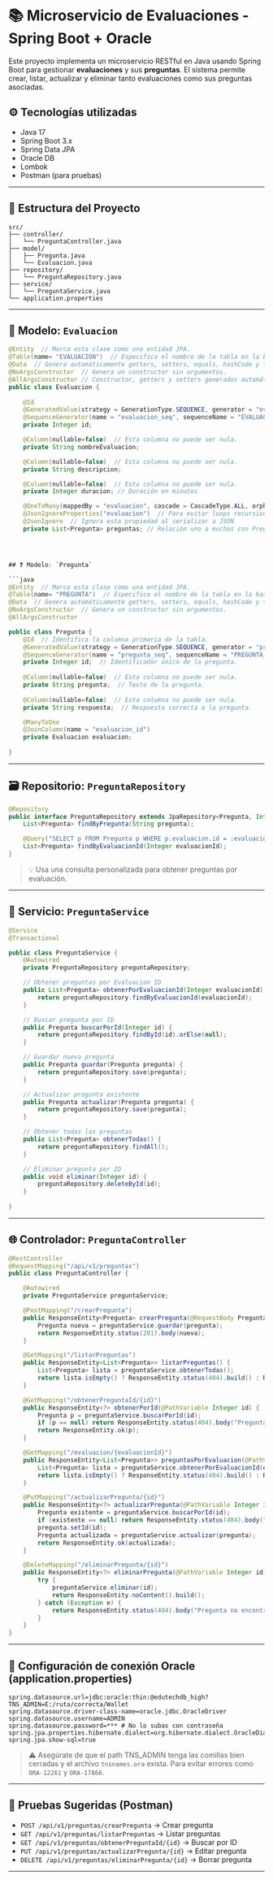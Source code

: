 # 📚 Microservicio de Evaluaciones - Spring Boot + Oracle

Este proyecto implementa un microservicio RESTful en Java usando Spring Boot para gestionar **evaluaciones** y sus **preguntas**. El sistema permite crear, listar, actualizar y eliminar tanto evaluaciones como sus preguntas asociadas.

## ⚙️ Tecnologías utilizadas

- Java 17
- Spring Boot 3.x
- Spring Data JPA
- Oracle DB
- Lombok
- Postman (para pruebas)

---

## 📁 Estructura del Proyecto

```
src/
├── controller/
│   └── PreguntaController.java
├── model/
│   ├── Pregunta.java
│   └── Evaluacion.java
├── repository/
│   └── PreguntaRepository.java
├── service/
│   └── PreguntaService.java
└── application.properties
```

---

## 🧠 Modelo: `Evaluacion`

```java
@Entity  // Marca esta clase como una entidad JPA.
@Table(name= "EVALUACION")  // Especifica el nombre de la tabla en la base de datos.
@Data  // Genera automáticamente getters, setters, equals, hashCode y toString.
@NoArgsConstructor  // Genera un constructor sin argumentos.
@AllArgsConstructor // Constructor, getters y setters generados automáticamente por Lombok
public class Evaluacion {
    
    @Id
    @GeneratedValue(strategy = GenerationType.SEQUENCE, generator = "evaluacion_seq")
    @SequenceGenerator(name = "evaluacion_seq", sequenceName = "EVALUACION_SEQ", allocationSize = 1))
    private Integer id;

    @Column(nullable=false)  // Esta columna no puede ser nula.
    private String nombreEvaluacion;

    @Column(nullable=false)  // Esta columna no puede ser nula.
    private String descripcion;

    @Column(nullable=false)  // Esta columna no puede ser nula.
    private Integer duracion; // Duración en minutos

    @OneToMany(mappedBy = "evaluacion", cascade = CascadeType.ALL, orphanRemoval = true)
    @JsonIgnoreProperties("evaluacion")  // Para evitar loops recursivos
    @JsonIgnore  // Ignora esta propiedad al serializar a JSON
    private List<Pregunta> preguntas; // Relación uno a muchos con Pregunta




## ❓ Modelo: `Pregunta`

```java
@Entity  // Marca esta clase como una entidad JPA.
@Table(name= "PREGUNTA")  // Especifica el nombre de la tabla en la base de datos.
@Data  // Genera automáticamente getters, setters, equals, hashCode y toString.
@NoArgsConstructor  // Genera un constructor sin argumentos.
@AllArgsConstructor

public class Pregunta {
    @Id  // Identifica la columna primaria de la tabla.
    @GeneratedValue(strategy = GenerationType.SEQUENCE, generator = "pregunta_seq")
    @SequenceGenerator(name = "pregunta_seq", sequenceName = "PREGUNTA_SEQ", allocationSize = 1)  // Genera automáticamente el valor de la columna.
    private Integer id;  // Identificador único de la pregunta.
    
    @Column(nullable=false)  // Esta columna no puede ser nula.
    private String pregunta;  // Texto de la pregunta.
   
    @Column(nullable=false)  // Esta columna no puede ser nula.
    private String respuesta;  // Respuesta correcta a la pregunta.

    @ManyToOne
    @JoinColumn(name = "evaluacion_id")
    private Evaluacion evaluacion;
    
}
```

---

## 🗃️ Repositorio: `PreguntaRepository`

```java
@Repository
public interface PreguntaRepository extends JpaRepository<Pregunta, Integer> {
    List<Pregunta> findByPregunta(String pregunta);

    @Query("SELECT p FROM Pregunta p WHERE p.evaluacion.id = :evaluacionId")
    List<Pregunta> findByEvaluacionId(Integer evaluacionId);
}
```

> 💡 Usa una consulta personalizada para obtener preguntas por evaluación.

---

## 🧪 Servicio: `PreguntaService`

```java
@Service
@Transactional

public class PreguntaService {
    @Autowired
    private PreguntaRepository preguntaRepository; 

    // Obtener preguntas por Evaluacion ID
    public List<Pregunta> obtenerPorEvaluacionId(Integer evaluacionId) {
        return preguntaRepository.findByEvaluacionId(evaluacionId);
    }

    // Buscar pregunta por ID
    public Pregunta buscarPorId(Integer id) {
        return preguntaRepository.findById(id).orElse(null);
    }

    // Guardar nueva pregunta
    public Pregunta guardar(Pregunta pregunta) {
        return preguntaRepository.save(pregunta);
    }

    // Actualizar pregunta existente
    public Pregunta actualizar(Pregunta pregunta) {
        return preguntaRepository.save(pregunta);
    }

    // Obtener todas las preguntas
    public List<Pregunta> obtenerTodas() {
        return preguntaRepository.findAll();
    }

    // Eliminar pregunta por ID
    public void eliminar(Integer id) {
        preguntaRepository.deleteById(id);
    }
    
}
```

---

## 🌐 Controlador: `PreguntaController`

```java
@RestController
@RequestMapping("/api/v1/preguntas")
public class PreguntaController {

    @Autowired
    private PreguntaService preguntaService;

    @PostMapping("/crearPregunta")
    public ResponseEntity<Pregunta> crearPregunta(@RequestBody Pregunta pregunta) {
        Pregunta nueva = preguntaService.guardar(pregunta);
        return ResponseEntity.status(201).body(nueva);
    }

    @GetMapping("/listarPreguntas")
    public ResponseEntity<List<Pregunta>> listarPreguntas() {
        List<Pregunta> lista = preguntaService.obtenerTodas();
        return lista.isEmpty() ? ResponseEntity.status(404).build() : ResponseEntity.ok(lista);
    }

    @GetMapping("/obtenerPreguntaId/{id}")
    public ResponseEntity<?> obtenerPorId(@PathVariable Integer id) {
        Pregunta p = preguntaService.buscarPorId(id);
        if (p == null) return ResponseEntity.status(404).body("Pregunta no encontrada.");
        return ResponseEntity.ok(p);
    }

    @GetMapping("/evaluacion/{evaluacionId}")
    public ResponseEntity<List<Pregunta>> preguntasPorEvaluacion(@PathVariable Integer evaluacionId) {
        List<Pregunta> lista = preguntaService.obtenerPorEvaluacionId(evaluacionId);
        return lista.isEmpty() ? ResponseEntity.status(404).build() : ResponseEntity.ok(lista);
    }

    @PutMapping("/actualizarPregunta/{id}")
    public ResponseEntity<?> actualizarPregunta(@PathVariable Integer id, @RequestBody Pregunta pregunta) {
        Pregunta existente = preguntaService.buscarPorId(id);
        if (existente == null) return ResponseEntity.status(404).body("Pregunta no encontrada.");
        pregunta.setId(id);
        Pregunta actualizada = preguntaService.actualizar(pregunta);
        return ResponseEntity.ok(actualizada);
    }

    @DeleteMapping("/eliminarPregunta/{id}")
    public ResponseEntity<?> eliminarPregunta(@PathVariable Integer id) {
        try {
            preguntaService.eliminar(id);
            return ResponseEntity.noContent().build();
        } catch (Exception e) {
            return ResponseEntity.status(404).body("Pregunta no encontrada.");
        }
    }
}
```

---

## 🔐 Configuración de conexión Oracle (application.properties)

```properties
spring.datasource.url=jdbc:oracle:thin:@edutechdb_high?TNS_ADMIN=E:/ruta/correcta/Wallet
spring.datasource.driver-class-name=oracle.jdbc.OracleDriver
spring.datasource.username=ADMIN
spring.datasource.password=*** # No lo subas con contraseña 
spring.jpa.properties.hibernate.dialect=org.hibernate.dialect.OracleDialect
spring.jpa.show-sql=true
```

> ⚠️ Asegúrate de que el path TNS_ADMIN tenga las comillas bien cerradas y el archivo `tnsnames.ora` exista. Para evitar errores como `ORA-12261` y `ORA-17866`.

---

## 🧪 Pruebas Sugeridas (Postman)

- `POST /api/v1/preguntas/crearPregunta` → Crear pregunta
- `GET /api/v1/preguntas/listarPreguntas` → Listar preguntas
- `GET /api/v1/preguntas/obtenerPreguntaId/{id}` → Buscar por ID
- `PUT /api/v1/preguntas/actualizarPregunta/{id}` → Editar pregunta
- `DELETE /api/v1/preguntas/eliminarPregunta/{id}` → Borrar pregunta

---
